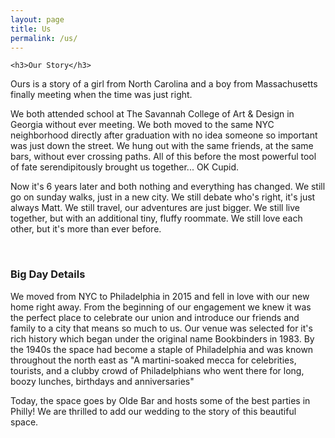 ```yaml
---
layout: page
title: Us
permalink: /us/
---
```


<div class="details copy">

	<h3>Our Story</h3>
<p>Ours is a story of a girl from North Carolina and a boy from Massachusetts finally meeting when the time was just right. 
</p><p>
We both attended school at The Savannah College of Art &amp; Design in Georgia without ever meeting. We both moved to the same NYC neighborhood directly after graduation with no idea someone so important was just down the street. We hung out with the same friends, at the same bars, without ever crossing paths. All of this before the most powerful tool of fate serendipitously brought us together... OK Cupid.
</p><p>
Now it's 6 years later and both nothing and everything has changed. We still go on sunday walks, just in a new city. We still debate who's right, it's just always Matt. We still travel, our adventures are just bigger. We still live together, but with an additional tiny, fluffy roommate. We still love each other, but it's more than ever before.</p>
<br/>
<h3>Big Day Details</h3>
<p>We moved from NYC to Philadelphia in 2015 and fell in love with our new home right away. From the beginning of our engagement we knew it was the perfect place to celebrate our union and introduce our friends and family to a city that means so much to us.
Our venue was selected for it's rich history which began under the original name Bookbinders in 1983. By the 1940s the space had become a staple of Philadelphia and was known throughout the north east as "A martini-soaked mecca for celebrities, tourists, and a clubby crowd of Philadelphians who went there for long, boozy lunches, birthdays and anniversaries"
</p><p>
Today, the space goes by Olde Bar and hosts some of the best parties in Philly! We are thrilled to add our wedding to the story of this beautiful space.</p>
</div>